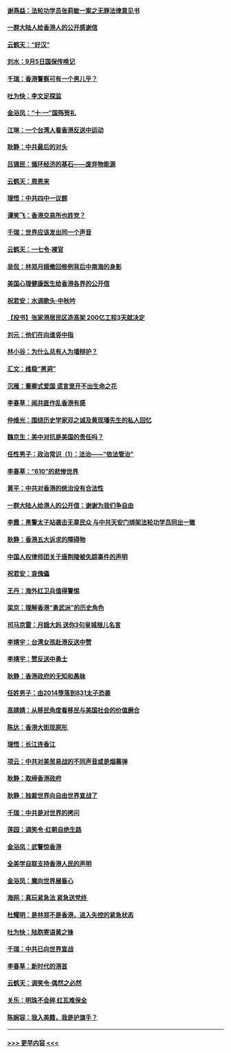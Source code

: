 #### [谢燕益：法轮功学员张莉敏一案之无罪法律意见书](../pages/nsc993/n11517600.md?t=09130544) 
#### [一群大陆人给香港人的公开感谢信](../pages/nsc993/n11514797.md?t=09130544) 
#### [云鹤天：“好汉”](../pages/nsc993/n11513536.md?t=09130544) 
#### [刘水：9月5日国保传唤记](../pages/nsc993/n11513460.md?t=09130544) 
#### [千瑞：香港警察可有一个男儿乎？](../pages/nsc993/n11513109.md?t=09130544) 
#### [吐为快：李文足探监](../pages/nsc993/n11509622.md?t=09130544) 
#### [金浴凤：“十‧一”国殇贺礼](../pages/nsc993/n11509593.md?t=09130544) 
#### [江琳：一个台湾人看香港反送中运动](../pages/nsc993/n11509211.md?t=09130544) 
#### [耿静：中共最后的对头](../pages/nsc993/n11508308.md?t=09130544) 
#### [吕锡民：循环经济的基石——废弃物能源](../pages/nsc993/n11508212.md?t=09130544) 
#### [云鹤天：周恩来](../pages/nsc993/n11508055.md?t=09130544) 
#### [理悟：中共四中一议题](../pages/nsc993/n11507782.md?t=09130544) 
#### [谭笑飞：香港交易所也姓党？](../pages/nsc993/n11507753.md?t=09130544) 
#### [千瑞：世界应该发出同一个声音](../pages/nsc993/n11507290.md?t=09130544) 
#### [云鹤天：一七令‧裸官](../pages/nsc993/n11507177.md?t=09130544) 
#### [吴侃：林郑月娥撤回修例背后中南海的身影](../pages/nsc993/n11506876.md?t=09130544) 
#### [美国心理健康医生给香港各界的公开信](../pages/nsc993/n11506809.md?t=09130544) 
#### [祝君安：水调歌头‧中秋吟](../pages/nsc993/n11506758.md?t=09130544) 
#### [【投书】张家港居民区造高架 200亿工程3天就决定](../pages/nsc993/n11506682.md?t=09130544) 
#### [刘元：他们在向谁竖中指](../pages/nsc993/n11505384.md?t=09130544) 
#### [林小谷：为什么总有人为墙辩护？](../pages/nsc993/n11505226.md?t=09130544) 
#### [汇文：维稳“黑洞”](../pages/nsc993/n11504347.md?t=09130544) 
#### [沉雁：董卿式爱国 谎言里开不出生命之花](../pages/nsc993/n11503215.md?t=09130544) 
#### [李春草：闻共匪作乱香港有感](../pages/nsc993/n11503072.md?t=09130544) 
#### [仲维光：围绕历史学家邓之诚及黄现璠先生的私人回忆](../pages/nsc993/n11501330.md?t=09130544) 
#### [魏京生：美中对抗是美国的责任吗？](../pages/nsc993/n11500723.md?t=09130544) 
#### [任性男子：政治常识（1）：法治——“依法管治”](../pages/nsc993/n11500791.md?t=09130544) 
#### [李春草：“610”的悲惨世界](../pages/nsc993/n11501141.md?t=09130544) 
#### [黄平：中共对香港的统治没有合法性](../pages/nsc993/n11499473.md?t=09130544) 
#### [一群大陆人给港人的公开信：谢谢为我们争自由](../pages/nsc993/n11500402.md?t=09130544) 
#### [李霞：黑警太子站袭击无辜民众 与中共天安门绑架法轮功学员同出一辙](../pages/nsc993/n11499805.md?t=09130544) 
#### [耿静：香港五大诉求的障碍物](../pages/nsc993/n11497578.md?t=09130544) 
#### [中国人权律师团关于唐荆陵被失踪事件的声明](../pages/nsc993/n11500014.md?t=09130544) 
#### [祝君安：哀傀儡](../pages/nsc993/n11499776.md?t=09130544) 
#### [王丹：海外红卫兵值得警惕](../pages/nsc993/n11498138.md?t=09130544) 
#### [梁京：理解香港“勇武派”的历史角色](../pages/nsc993/n11498006.md?t=09130544) 
#### [司马京雷：月娥大妈  送你3句皇城根儿名言](../pages/nsc993/n11497885.md?t=09130544) 
#### [李靖宇：台湾女孩赴港反送中赞](../pages/nsc993/n11497721.md?t=09130544) 
#### [李靖宇：赞反送中勇士](../pages/nsc993/n11497452.md?t=09130544) 
#### [耿静：香港政府的无知和愚昧](../pages/nsc993/n11494238.md?t=09130544) 
#### [任姓男子：由2014堕落到831太子恐袭](../pages/nsc993/n11496683.md?t=09130544) 
#### [高婧婧：从移民角度看移民与美国社会的价值磨合](../pages/nsc993/n11495757.md?t=09130544) 
#### [陈达：香港大街现原形 ](../pages/nsc993/n11495441.md?t=09130544) 
#### [理悟：长江连香江](../pages/nsc993/n11495377.md?t=09130544) 
#### [项云：中共对美贸易战的不同声音或是烟幕弹](../pages/nsc993/n11494929.md?t=09130544) 
#### [耿静：取缔香港政府](../pages/nsc993/n11494218.md?t=09130544) 
#### [耿静：独裁世界向自由世界宣战了](../pages/nsc993/n11494190.md?t=09130544) 
#### [千瑞：中共是对世界的拷问](../pages/nsc993/n11493021.md?t=09130544) 
#### [莲园：调笑令‧红朝自绝生路](../pages/nsc993/n11493011.md?t=09130544) 
#### [金浴凤：武警惊香港](../pages/nsc993/n11492994.md?t=09130544) 
#### [全美学自联支持香港人民的声明](../pages/nsc993/n11492630.md?t=09130544) 
#### [金浴凤：魔向世界展畜心](../pages/nsc993/n11492599.md?t=09130544) 
#### [海网：真玩紧急法 紧急送党终 ](../pages/nsc993/n11492535.md?t=09130544) 
#### [杜耀明：是林郑不是香港，进入失控的紧急状态](../pages/nsc993/n11491420.md?t=09130544) 
#### [吐为快：陆胞寄语黄之锋](../pages/nsc993/n11491117.md?t=09130544) 
#### [千瑞：中共已向世界宣战](../pages/nsc993/n11490123.md?t=09130544) 
#### [李春草：新时代的港首](../pages/nsc993/n11489864.md?t=09130544) 
#### [云鹤天：调笑令·偶然之必然](../pages/nsc993/n11489701.md?t=09130544) 
#### [关乐：明珠不会碎 红瓦难保全](../pages/nsc993/n11489647.md?t=09130544) 
#### [陈婉容：我入美籍，我是护旗手？](../pages/nsc993/n11487908.md?t=09130544) 

----
#### [ >>> 更早内容 <<< ](../indexes/nsc993-earlier.md)
